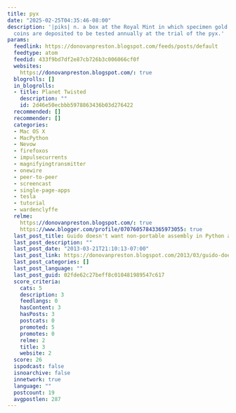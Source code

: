 ```yaml
---
title: pyx
date: "2025-02-25T04:35:46-08:00"
description: '|piks| n. a box at the Royal Mint in which specimen gold and silver
  coins are deposited to be tested annually at the trial of the pyx.'
params:
  feedlink: https://donovanpreston.blogspot.com/feeds/posts/default
  feedtype: atom
  feedid: 433f9bd7df2e87cb726b3c006066cf0f
  websites:
    https://donovanpreston.blogspot.com/: true
  blogrolls: []
  in_blogrolls:
  - title: Planet Twisted
    description: ""
    id: 2d46e50ecbbb5978863436b03d276422
  recommended: []
  recommender: []
  categories:
  - Mac OS X
  - MacPython
  - Nevow
  - firefoxos
  - impulsecurrents
  - magnifyingtransmitter
  - onewire
  - peer-to-peer
  - screencast
  - single-page-apps
  - tesla
  - tutorial
  - wardenclyffe
  relme:
    https://donovanpreston.blogspot.com/: true
    https://www.blogger.com/profile/07076057843365973055: true
  last_post_title: Guido doesn't want non-portable assembly in Python and it's understandable
  last_post_description: ""
  last_post_date: "2013-03-21T21:10:13-07:00"
  last_post_link: https://donovanpreston.blogspot.com/2013/03/guido-doesnt-want-non-portable-assembly.html
  last_post_categories: []
  last_post_language: ""
  last_post_guid: 02fde62c27beff8c010481989547c617
  score_criteria:
    cats: 5
    description: 3
    feedlangs: 0
    hasContent: 3
    hasPosts: 3
    postcats: 0
    promoted: 5
    promotes: 0
    relme: 2
    title: 3
    website: 2
  score: 26
  ispodcast: false
  isnoarchive: false
  innetwork: true
  language: ""
  postcount: 19
  avgpostlen: 287
---
```

